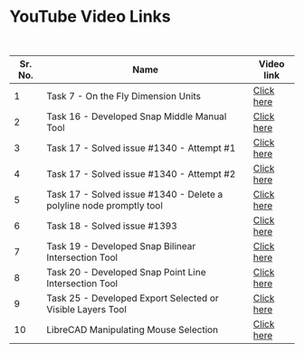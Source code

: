 # YouTube Video Links

<br>

| Sr. No. | Name | Video link |
| --- | --- | --- |
| 1 | Task 7 - On the Fly Dimension Units | [Click here](https://youtu.be/xJT1Ul62sBE) |
| 2 | Task 16 - Developed Snap Middle Manual Tool | [Click here](https://youtu.be/XZU929ykxvg) |
| 3 | Task 17 - Solved issue #1340 - Attempt #1 | [Click here](https://youtu.be/ieTcJlH8VBw) |
| 4 | Task 17 - Solved issue #1340 - Attempt #2 | [Click here](https://youtu.be/4kWNuREhMd0) |
| 5 | Task 17 - Solved issue #1340 - Delete a polyline node promptly tool | [Click here](https://youtu.be/5V2zIMPchfM) |
| 6 | Task 18 - Solved issue #1393 | [Click here](https://youtu.be/2VstFRewuiw) |
| 7 | Task 19 - Developed Snap Bilinear Intersection Tool | [Click here](https://youtu.be/tim_ZlNXp5E) |
| 8 | Task 20 - Developed Snap Point Line Intersection Tool | [Click here](https://youtu.be/pkdx8qKABLw) |
| 9 | Task 25 - Developed Export Selected or Visible Layers Tool | [Click here](https://youtu.be/9_qHtZfwMdY) |
| 10 | LibreCAD Manipulating Mouse Selection | [Click here](https://youtu.be/mRHjYz3z70M) |

